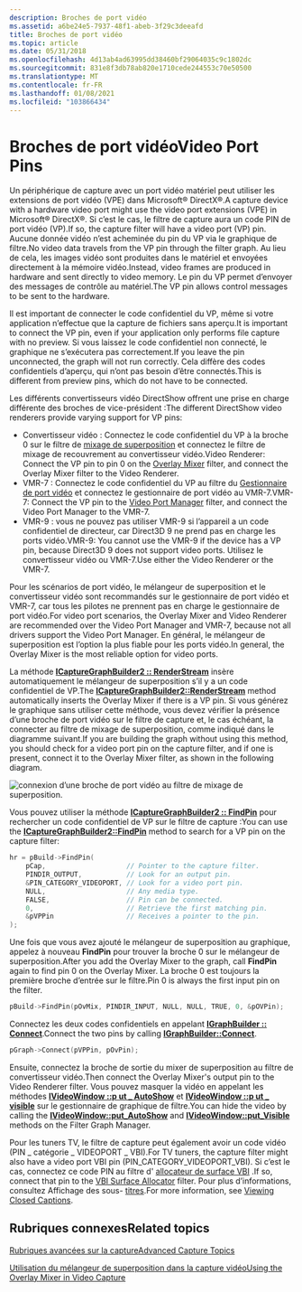 ```yaml
---
description: Broches de port vidéo
ms.assetid: a6be24e5-7937-48f1-abeb-3f29c3deeafd
title: Broches de port vidéo
ms.topic: article
ms.date: 05/31/2018
ms.openlocfilehash: 4d13ab4ad63995dd38460bf29064035c9c1802dc
ms.sourcegitcommit: 831e8f3db78ab820e1710cede244553c70e50500
ms.translationtype: MT
ms.contentlocale: fr-FR
ms.lasthandoff: 01/08/2021
ms.locfileid: "103866434"
---
```

# <a name="video-port-pins"></a><span data-ttu-id="61ffa-103">Broches de port vidéo</span><span class="sxs-lookup"><span data-stu-id="61ffa-103">Video Port Pins</span></span>

<span data-ttu-id="61ffa-104">Un périphérique de capture avec un port vidéo matériel peut utiliser les extensions de port vidéo (VPE) dans Microsoft® DirectX®.</span><span class="sxs-lookup"><span data-stu-id="61ffa-104">A capture device with a hardware video port might use the video port extensions (VPE) in Microsoft® DirectX®.</span></span> <span data-ttu-id="61ffa-105">Si c’est le cas, le filtre de capture aura un code PIN de port vidéo (VP).</span><span class="sxs-lookup"><span data-stu-id="61ffa-105">If so, the capture filter will have a video port (VP) pin.</span></span> <span data-ttu-id="61ffa-106">Aucune donnée vidéo n’est acheminée du pin du VP via le graphique de filtre.</span><span class="sxs-lookup"><span data-stu-id="61ffa-106">No video data travels from the VP pin through the filter graph.</span></span> <span data-ttu-id="61ffa-107">Au lieu de cela, les images vidéo sont produites dans le matériel et envoyées directement à la mémoire vidéo.</span><span class="sxs-lookup"><span data-stu-id="61ffa-107">Instead, video frames are produced in hardware and sent directly to video memory.</span></span> <span data-ttu-id="61ffa-108">Le pin du VP permet d’envoyer des messages de contrôle au matériel.</span><span class="sxs-lookup"><span data-stu-id="61ffa-108">The VP pin allows control messages to be sent to the hardware.</span></span>

<span data-ttu-id="61ffa-109">Il est important de connecter le code confidentiel du VP, même si votre application n’effectue que la capture de fichiers sans aperçu.</span><span class="sxs-lookup"><span data-stu-id="61ffa-109">It is important to connect the VP pin, even if your application only performs file capture with no preview.</span></span> <span data-ttu-id="61ffa-110">Si vous laissez le code confidentiel non connecté, le graphique ne s’exécutera pas correctement.</span><span class="sxs-lookup"><span data-stu-id="61ffa-110">If you leave the pin unconnected, the graph will not run correctly.</span></span> <span data-ttu-id="61ffa-111">Cela diffère des codes confidentiels d’aperçu, qui n’ont pas besoin d’être connectés.</span><span class="sxs-lookup"><span data-stu-id="61ffa-111">This is different from preview pins, which do not have to be connected.</span></span>

<span data-ttu-id="61ffa-112">Les différents convertisseurs vidéo DirectShow offrent une prise en charge différente des broches de vice-président :</span><span class="sxs-lookup"><span data-stu-id="61ffa-112">The different DirectShow video renderers provide varying support for VP pins:</span></span>

-   <span data-ttu-id="61ffa-113">Convertisseur vidéo : Connectez le code confidentiel du VP à la broche 0 sur le filtre de [mixage de superposition](overlay-mixer-filter.md) et connectez le filtre de mixage de recouvrement au convertisseur vidéo.</span><span class="sxs-lookup"><span data-stu-id="61ffa-113">Video Renderer: Connect the VP pin to pin 0 on the [Overlay Mixer](overlay-mixer-filter.md) filter, and connect the Overlay Mixer filter to the Video Renderer.</span></span>
-   <span data-ttu-id="61ffa-114">VMR-7 : Connectez le code confidentiel du VP au filtre du [Gestionnaire de port vidéo](video-port-manager.md) et connectez le gestionnaire de port vidéo au VMR-7.</span><span class="sxs-lookup"><span data-stu-id="61ffa-114">VMR-7: Connect the VP pin to the [Video Port Manager](video-port-manager.md) filter, and connect the Video Port Manager to the VMR-7.</span></span>
-   <span data-ttu-id="61ffa-115">VMR-9 : vous ne pouvez pas utiliser VMR-9 si l’appareil a un code confidentiel de directeur, car Direct3D 9 ne prend pas en charge les ports vidéo.</span><span class="sxs-lookup"><span data-stu-id="61ffa-115">VMR-9: You cannot use the VMR-9 if the device has a VP pin, because Direct3D 9 does not support video ports.</span></span> <span data-ttu-id="61ffa-116">Utilisez le convertisseur vidéo ou VMR-7.</span><span class="sxs-lookup"><span data-stu-id="61ffa-116">Use either the Video Renderer or the VMR-7.</span></span>

<span data-ttu-id="61ffa-117">Pour les scénarios de port vidéo, le mélangeur de superposition et le convertisseur vidéo sont recommandés sur le gestionnaire de port vidéo et VMR-7, car tous les pilotes ne prennent pas en charge le gestionnaire de port vidéo.</span><span class="sxs-lookup"><span data-stu-id="61ffa-117">For video port scenarios, the Overlay Mixer and Video Renderer are recommended over the Video Port Manager and VMR-7, because not all drivers support the Video Port Manager.</span></span> <span data-ttu-id="61ffa-118">En général, le mélangeur de superposition est l’option la plus fiable pour les ports vidéo.</span><span class="sxs-lookup"><span data-stu-id="61ffa-118">In general, the Overlay Mixer is the most reliable option for video ports.</span></span>

<span data-ttu-id="61ffa-119">La méthode [**ICaptureGraphBuilder2 :: RenderStream**](/windows/desktop/api/Strmif/nf-strmif-icapturegraphbuilder2-renderstream) insère automatiquement le mélangeur de superposition s’il y a un code confidentiel de VP.</span><span class="sxs-lookup"><span data-stu-id="61ffa-119">The [**ICaptureGraphBuilder2::RenderStream**](/windows/desktop/api/Strmif/nf-strmif-icapturegraphbuilder2-renderstream) method automatically inserts the Overlay Mixer if there is a VP pin.</span></span> <span data-ttu-id="61ffa-120">Si vous générez le graphique sans utiliser cette méthode, vous devez vérifier la présence d’une broche de port vidéo sur le filtre de capture et, le cas échéant, la connecter au filtre de mixage de superposition, comme indiqué dans le diagramme suivant.</span><span class="sxs-lookup"><span data-stu-id="61ffa-120">If you are building the graph without using this method, you should check for a video port pin on the capture filter, and if one is present, connect it to the Overlay Mixer filter, as shown in the following diagram.</span></span>

![connexion d’une broche de port vidéo au filtre de mixage de superposition.](images/vidcap11.png)

<span data-ttu-id="61ffa-122">Vous pouvez utiliser la méthode [**ICaptureGraphBuilder2 :: FindPin**](/windows/desktop/api/Strmif/nf-strmif-icapturegraphbuilder2-findpin) pour rechercher un code confidentiel de VP sur le filtre de capture :</span><span class="sxs-lookup"><span data-stu-id="61ffa-122">You can use the [**ICaptureGraphBuilder2::FindPin**](/windows/desktop/api/Strmif/nf-strmif-icapturegraphbuilder2-findpin) method to search for a VP pin on the capture filter:</span></span>


```C++
hr = pBuild->FindPin(
    pCap,                    // Pointer to the capture filter.
    PINDIR_OUTPUT,           // Look for an output pin.
    &PIN_CATEGORY_VIDEOPORT, // Look for a video port pin.
    NULL,                    // Any media type.
    FALSE,                   // Pin can be connected.
    0,                       // Retrieve the first matching pin.
    &pVPPin                  // Receives a pointer to the pin.
);
```



<span data-ttu-id="61ffa-123">Une fois que vous avez ajouté le mélangeur de superposition au graphique, appelez à nouveau **FindPin** pour trouver la broche 0 sur le mélangeur de superposition.</span><span class="sxs-lookup"><span data-stu-id="61ffa-123">After you add the Overlay Mixer to the graph, call **FindPin** again to find pin 0 on the Overlay Mixer.</span></span> <span data-ttu-id="61ffa-124">La broche 0 est toujours la première broche d’entrée sur le filtre.</span><span class="sxs-lookup"><span data-stu-id="61ffa-124">Pin 0 is always the first input pin on the filter.</span></span>


```C++
pBuild->FindPin(pOvMix, PINDIR_INPUT, NULL, NULL, TRUE, 0, &pOVPin);
```



<span data-ttu-id="61ffa-125">Connectez les deux codes confidentiels en appelant [**IGraphBuilder :: Connect**](/windows/desktop/api/Strmif/nf-strmif-igraphbuilder-connect).</span><span class="sxs-lookup"><span data-stu-id="61ffa-125">Connect the two pins by calling [**IGraphBuilder::Connect**](/windows/desktop/api/Strmif/nf-strmif-igraphbuilder-connect).</span></span>


```C++
pGraph->Connect(pVPPin, pOvPin);
```



<span data-ttu-id="61ffa-126">Ensuite, connectez la broche de sortie du mixer de superposition au filtre de convertisseur vidéo.</span><span class="sxs-lookup"><span data-stu-id="61ffa-126">Then connect the Overlay Mixer's output pin to the Video Renderer filter.</span></span> <span data-ttu-id="61ffa-127">Vous pouvez masquer la vidéo en appelant les méthodes [**IVideoWindow ::p ut \_ AutoShow**](/windows/desktop/api/Control/nf-control-ivideowindow-put_autoshow) et [**IVideoWindow ::p ut \_ visible**](/windows/desktop/api/Control/nf-control-ivideowindow-put_visible) sur le gestionnaire de graphique de filtre.</span><span class="sxs-lookup"><span data-stu-id="61ffa-127">You can hide the video by calling the [**IVideoWindow::put\_AutoShow**](/windows/desktop/api/Control/nf-control-ivideowindow-put_autoshow) and [**IVideoWindow::put\_Visible**](/windows/desktop/api/Control/nf-control-ivideowindow-put_visible) methods on the Filter Graph Manager.</span></span>

<span data-ttu-id="61ffa-128">Pour les tuners TV, le filtre de capture peut également avoir un code vidéo (PIN \_ catégorie \_ VIDEOPORT \_ VBI).</span><span class="sxs-lookup"><span data-stu-id="61ffa-128">For TV tuners, the capture filter might also have a video port VBI pin (PIN\_CATEGORY\_VIDEOPORT\_VBI).</span></span> <span data-ttu-id="61ffa-129">Si c’est le cas, connectez ce code PIN au filtre d' [allocateur de surface VBI](vbi-surface-allocator.md) .</span><span class="sxs-lookup"><span data-stu-id="61ffa-129">If so, connect that pin to the [VBI Surface Allocator](vbi-surface-allocator.md) filter.</span></span> <span data-ttu-id="61ffa-130">Pour plus d’informations, consultez Affichage des sous- [titres](viewing-closed-captions.md).</span><span class="sxs-lookup"><span data-stu-id="61ffa-130">For more information, see [Viewing Closed Captions](viewing-closed-captions.md).</span></span>

## <a name="related-topics"></a><span data-ttu-id="61ffa-131">Rubriques connexes</span><span class="sxs-lookup"><span data-stu-id="61ffa-131">Related topics</span></span>

<dl> <dt>

[<span data-ttu-id="61ffa-132">Rubriques avancées sur la capture</span><span class="sxs-lookup"><span data-stu-id="61ffa-132">Advanced Capture Topics</span></span>](advanced-capture-topics.md)
</dt> <dt>

[<span data-ttu-id="61ffa-133">Utilisation du mélangeur de superposition dans la capture vidéo</span><span class="sxs-lookup"><span data-stu-id="61ffa-133">Using the Overlay Mixer in Video Capture</span></span>](using-the-overlay-mixer-in-video-capture.md)
</dt> </dl>

 

 



